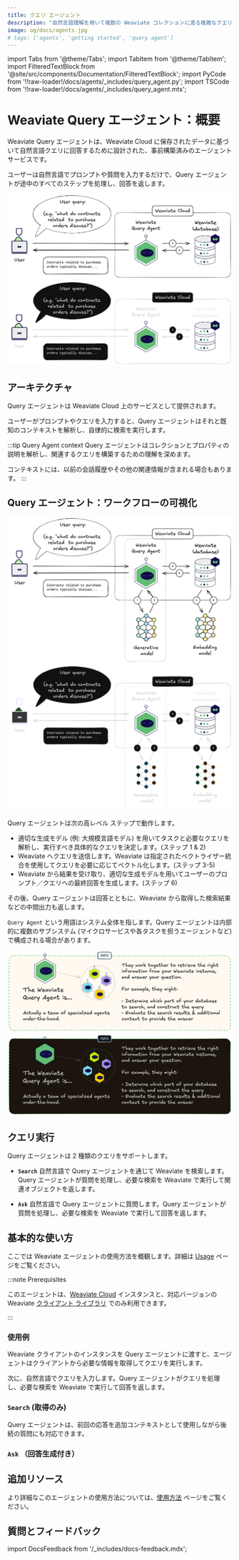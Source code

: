 ```yaml
---
title: クエリ エージェント
description: "自然言語理解を用いて複数の Weaviate コレクションに渡る複雑なクエリを処理する AI エージェントの概要。"
image: og/docs/agents.jpg
# tags: ['agents', 'getting started', 'query agent']
---
```


import Tabs from '@theme/Tabs';
import TabItem from '@theme/TabItem';
import FilteredTextBlock from '@site/src/components/Documentation/FilteredTextBlock';
import PyCode from '!!raw-loader!/docs/agents/\_includes/query_agent.py';
import TSCode from '!!raw-loader!/docs/agents/\_includes/query_agent.mts';

# Weaviate Query エージェント：概要

Weaviate Query エージェントは、Weaviate Cloud に保存されたデータに基づいて自然言語クエリに回答するために設計された、事前構築済みのエージェント サービスです。

ユーザーは自然言語でプロンプトや質問を入力するだけで、Query エージェントが途中のすべてのステップを処理し、回答を返します。

![Weaviate Query エージェントのユーザー視点](../_includes/query_agent_usage_light.png#gh-light-mode-only "Weaviate Query エージェントのユーザー視点")
![Weaviate Query エージェントのユーザー視点](../_includes/query_agent_usage_dark.png#gh-dark-mode-only "Weaviate Query エージェントのユーザー視点")

## アーキテクチャ

Query エージェントは Weaviate Cloud 上のサービスとして提供されます。

ユーザーがプロンプトやクエリを入力すると、Query エージェントはそれと既知のコンテキストを解析し、自律的に検索を実行します。

:::tip Query Agent context
Query エージェントはコレクションとプロパティの説明を解析し、関連するクエリを構築するための理解を深めます。<br/>

コンテキストには、以前の会話履歴やその他の関連情報が含まれる場合もあります。
:::

## Query エージェント：ワークフローの可視化

![Weaviate Query エージェントの高レベル構成](../_includes/query_agent_architecture_light.png#gh-light-mode-only "Weaviate Query エージェントの高レベル構成")
![Weaviate Query エージェントの高レベル構成](../_includes/query_agent_architecture_dark.png#gh-dark-mode-only "Weaviate Query エージェントの高レベル構成")

Query エージェントは次の高レベル ステップで動作します。

- 適切な生成モデル (例: 大規模言語モデル) を用いてタスクと必要なクエリを解析し、実行すべき具体的なクエリを決定します。(ステップ 1 & 2)
- Weaviate へクエリを送信します。Weaviate は指定されたベクトライザー統合を使用してクエリを必要に応じてベクトル化します。(ステップ 3-5)
- Weaviate から結果を受け取り、適切な生成モデルを用いてユーザーのプロンプト／クエリへの最終回答を生成します。(ステップ 6)

その後、Query エージェントは回答とともに、Weaviate から取得した検索結果などの中間出力も返します。

`Query Agent` という用語はシステム全体を指します。Query エージェントは内部的に複数のサブシステム (マイクロサービスや各タスクを担うエージェントなど) で構成される場合があります。

![Weaviate Query エージェントは複数のエージェントで構成される](../_includes/query_agent_info_light.png#gh-light-mode-only "Weaviate Query エージェントは複数のエージェントで構成される")
![Weaviate Query エージェントは複数のエージェントで構成される](../_includes/query_agent_info_dark.png#gh-dark-mode-only "Weaviate Query エージェントは複数のエージェントで構成される")

## クエリ実行

Query エージェントは 2 種類のクエリをサポートします。

- **`Search`** 自然言語で Query エージェントを通じて Weaviate を検索します。Query エージェントが質問を処理し、必要な検索を Weaviate で実行して関連オブジェクトを返します。

- **`Ask`** 自然言語で Query エージェントに質問します。Query エージェントが質問を処理し、必要な検索を Weaviate で実行して回答を返します。

## 基本的な使い方

ここでは Weaviate エージェントの使用方法を概観します。詳細は [Usage](./usage.md) ページをご覧ください。

:::note Prerequisites

このエージェントは、[Weaviate Cloud](/cloud/index.mdx) インスタンスと、対応バージョンの Weaviate [クライアント ライブラリ](./usage.md#client-library) でのみ利用できます。

:::

### 使用例

Weaviate クライアントのインスタンスを Query エージェントに渡すと、エージェントはクライアントから必要な情報を取得してクエリを実行します。

<Tabs groupId="languages">
    <TabItem value="py_agents" label="Python">
        <FilteredTextBlock
            text={PyCode}
            startMarker="# START InstantiateQueryAgent"
            endMarker="# END InstantiateQueryAgent"
            language="py"
        />
    </TabItem>
    <TabItem value="ts_agents" label="JavaScript/TypeScript">
        <FilteredTextBlock
            text={TSCode}
            startMarker="// START InstantiateQueryAgent"
            endMarker="// END InstantiateQueryAgent"
            language="ts"
        />
    </TabItem>

</Tabs>

次に、自然言語でクエリを入力します。Query エージェントがクエリを処理し、必要な検索を Weaviate で実行して回答を返します。

### `Search` (取得のみ)

<Tabs groupId="languages">
    <TabItem value="py_agents" label="Python">
        <FilteredTextBlock
            text={PyCode}
            startMarker="# START BasicSearchQuery"
            endMarker="# END BasicSearchQuery"
            language="py"
        />
    </TabItem>
    <TabItem value="ts_agents" label="JavaScript/TypeScript">
    <FilteredTextBlock
            text={TSCode}
            startMarker="// START BasicSearchQuery"
            endMarker="// END BasicSearchQuery"
            language="ts"
        />
    </TabItem>

</Tabs>

Query エージェントは、前回の応答を追加コンテキストとして使用しながら後続の質問にも対応できます。

<Tabs groupId="languages">
    <TabItem value="py_agents" label="Python">
        <FilteredTextBlock
            text={PyCode}
            startMarker="# START FollowUpQuery"
            endMarker="# END FollowUpQuery"
            language="py"
        />
    </TabItem>
    <TabItem value="ts_agents" label="JavaScript/TypeScript">
    <FilteredTextBlock
            text={TSCode}
            startMarker="// START FollowUpQuery"
            endMarker="// END FollowUpQuery"
            language="ts"
        />
    </TabItem>

</Tabs>



### `Ask` （回答生成付き）

<Tabs groupId="languages">
    <TabItem value="py_agents" label="Python">
        <FilteredTextBlock
            text={PyCode}
            startMarker="# START BasicAskQuery"
            endMarker="# END BasicAskQuery"
            language="py"
        />
    </TabItem>
    <TabItem value="ts_agents" label="JavaScript/TypeScript">
     <FilteredTextBlock
            text={TSCode}
            startMarker="// START BasicAskQuery"
            endMarker="// END BasicAskQuery"
            language="ts"
        />
    </TabItem>
</Tabs>

## 追加リソース

より詳細なこのエージェントの使用方法については、[使用方法](./usage.md) ページをご覧ください。

## 質問とフィードバック

import DocsFeedback from '/\_includes/docs-feedback.mdx';

<DocsFeedback/>

